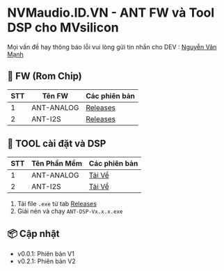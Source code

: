 # NVMaudio.ID.VN  - ANT  FW và Tool DSP cho MVsilicon
Mọi vấn đề hay thông báo lỗi vui lòng gửi tin nhắn cho DEV : [Nguyễn Văn Mạnh](https://www.facebook.com/NvmAudio)
## 🔧 FW (Rom Chip)

| STT | Tên FW     | Các phiên bản                                          |
|-----|------------|--------------------------------------------------------|
| 1   | ANT-ANALOG | [Releases](https://github.com/ten-cua-ban/ten-repo/releases) |
| 2   | ANT-I2S    | [Releases](https://github.com/ten-cua-ban/ten-repo/releases) |


## 🚀 TOOL cài đặt và DSP


| STT | Tên Phần Mềm           | Các phiên bản                                          |
|-----|------------------------|--------------------------------------------------------|
| 1   | ANT-ANALOG             | [Tải Về](https://github.com/ten-cua-ban/ten-repo/releases) |
| 2   | ANT-I2S                | [Tải Về](https://github.com/ten-cua-ban/ten-repo/releases) |


1. Tải file `.exe` từ tab [Releases](https://github.com/nvmaudio/nvm_app/releases/tag/ANT_DSP)
2. Giải nén và chạy `ANT-DSP-Vx.x.x.exe`

## 📦 Cập nhật

- v0.0.1: Phiên bản V1
- v0.2.1: Phiên bản V2
